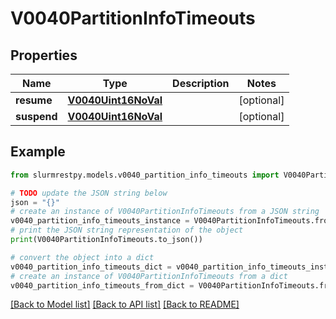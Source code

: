 # V0040PartitionInfoTimeouts


## Properties

Name | Type | Description | Notes
------------ | ------------- | ------------- | -------------
**resume** | [**V0040Uint16NoVal**](V0040Uint16NoVal.md) |  | [optional]
**suspend** | [**V0040Uint16NoVal**](V0040Uint16NoVal.md) |  | [optional]

## Example

```python
from slurmrestpy.models.v0040_partition_info_timeouts import V0040PartitionInfoTimeouts

# TODO update the JSON string below
json = "{}"
# create an instance of V0040PartitionInfoTimeouts from a JSON string
v0040_partition_info_timeouts_instance = V0040PartitionInfoTimeouts.from_json(json)
# print the JSON string representation of the object
print(V0040PartitionInfoTimeouts.to_json())

# convert the object into a dict
v0040_partition_info_timeouts_dict = v0040_partition_info_timeouts_instance.to_dict()
# create an instance of V0040PartitionInfoTimeouts from a dict
v0040_partition_info_timeouts_from_dict = V0040PartitionInfoTimeouts.from_dict(v0040_partition_info_timeouts_dict)
```
[[Back to Model list]](../README.md#documentation-for-models) [[Back to API list]](../README.md#documentation-for-api-endpoints) [[Back to README]](../README.md)


